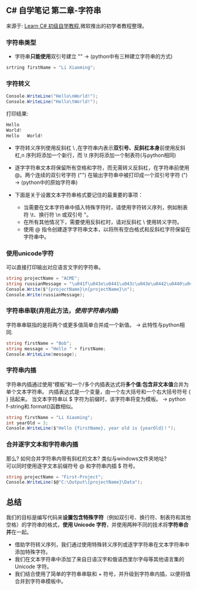 ## C# 自学笔记 第二章-字符串

来源于: [Learn C# 初级自学教程](https://learn.microsoft.com/zh-cn/users/dotnet/collections/yz26f8y64n7k07?WT.mc_id=dotnet-35129-website),微软推出的初学者教程整理。



### 字符串类型


- 字符串**只能使用**双引号建立  "" -> (python中有三种建立字符串的方式)

```c#
srtring firstName = "Li Xiaoming";
```
### 字符转义

```c#
Console.WriteLine("Hello\nWorld!");
Console.WriteLine("Hello\tWorld!");
```

打印结果:
```c#
Hello
World!
Hello	World!
```


- 字符转义序列使用反斜杠 \ ,在字符串内表示**双引号、反斜杠本身**前使用反斜杠,n 序列将添加一个新行，而 \t 序列将添加一个制表符(与python相同)
- 逐字字符串文本将保留所有空格和字符，而无需转义反斜杠，在字符串前使用@。两个连续的双引号字符 ("") 在输出字符串中被打印成一个双引号字符 (") -> (python中的原始字符串)
- 下面是关于设置文本字符串格式要记住的最重要的事项：

    - 当需要在文本字符串中插入特殊字符时，请使用字符转义序列，例如制表符 \t、换行符 \n 或双引号 \"。
    - 在所有其他情况下，需要使用反斜杠时，请对反斜杠 \\ 使用转义字符。
    - 使用 @ 指令创建逐字字符串文本，以将所有空白格式和反斜杠字符保留在字符串中。

### 使用unicode字符

可以直接打印输出对应语言文字的字符串。

```c#
string projectName = "ACME";
string russianMessage = "\u041f\u043e\u0441\u043c\u043e\u0442\u0440\u0435\u0442\u044c \u0440\u0443\u0441\u0441\u043a\u0438\u0439 \u0432\u044b\u0432\u043e\u0434";
Console.Write($"{projectName}\n{projectName}\n");
Console.Write(russianMessage);
```


### 字符串串联(弃用此方法，*使用字符串内插*)

字符串串联指的是将两个或更多值简单合并成一个新值。 -> 此特性与python相同.

```c#
string firstName = "Bob";
string message = "Hello " + firstName;
Console.WriteLine(message);
```

### 字符串内插

字符串内插通过使用“模板”和一个/多个内插表达式将**多个值:包含非文本值**合并为单个文本字符串。 内插表达式是一个变量，由一个左大括号和一个右大括号符号 { } 括起来。 当文本字符串以 $ 字符为前缀时，该字符串将变为模板。 -> python f-string和.format()函数相似。

```c#
string firstName = "Li Xiaoming";
int yearOld = 3;
Console.WriteLine($"Hello {firstName}, year old is {yearOld}！");
```

### 合并逐字文本和字符串内插

那么? 如何合并字符串内带有斜杠的文本? 类似与windows文件夹地址?  
可以同时使用逐字文本前缀符号 @ 和字符串内插 $ 符号。

```c#
string projectName = "First-Project";
Console.WriteLine($@"C:\Output\{projectName}\Data");
```

## 总结

我们的目标是编写代码来**设置包含特殊字符**（例如双引号、换行符、制表符和其他空格）的字符串的格式，**使用 Unicode 字符**，并使用两种不同的技术将**字符串合并**在一起。

- 借助字符转义序列，我们通过使用特殊转义序列或逐字字符串在文本字符串中添加特殊字符。 
- 我们在文本字符串中添加了来自日语汉字和俄语西里尔字母等其他语言集的 Unicode 字符。   
- 我们结合使用了简单的字符串串联和 + 符号，并升级到字符串内插，以便将值合并到字符串模板中。
